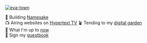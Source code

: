 [![eva-town](https://github.com/evadecker/evadecker/assets/4117920/5e80baac-536f-48a1-9c99-4c2eca13837c)](https://eva.town)

🐌 Building [Namesake](https://github.com/namesakefyi/namesake)  
📺 Airing websites on [Hypertext TV](https://hypertext.tv)
🪴 Tending to my [digital garden](https://eva.town/garden)  
🤸 What I'm up to [now](https://eva.town/now)  
💌 Sign my [guestbook](https://eva.town/guestbook)
